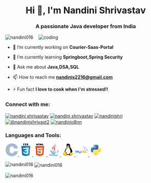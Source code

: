 <h1 align="center">Hi 👋, I'm Nandini Shrivastav</h1>
<h3 align="center">A passionate Java developer from India</h3>
<img align="right" alt ="coding" width="400"src="https://media3.giphy.com/media/HscDLzkO8EOTmgkhQP/giphy.gif?cid=ecf05e47m6qwnokwm8hy1t2gbnfg4isbtot8zhtd1u6xm3rj&ep=v1_gifs_search&rid=giphy.gif&ct=g">

<p align="left"> <img src="https://komarev.com/ghpvc/?username=nandini016&label=Profile%20views&color=0e75b6&style=flat" alt="nandini016" /> </p>

- 🔭 I’m currently working on **Courier-Saas-Portal**

- 🌱 I’m currently learning **Springboot,Spring Security**

- 💬 Ask me about **Java,DSA,SQL**

- 📫 How to reach me **nandinis2216@gmail.com**

- ⚡ Fun fact **I love to cook when I'm stressed!!**

<h3 align="left">Connect with me:</h3>
<p align="left">
<a href="https://linkedin.com/in/nandini shrivastav" target="blank"><img align="center" src="https://raw.githubusercontent.com/rahuldkjain/github-profile-readme-generator/master/src/images/icons/Social/linked-in-alt.svg" alt="nandini shrivastav" height="30" width="40" /></a>
<a href="https://www.hackerrank.com/nandini shrivastav" target="blank"><img align="center" src="https://raw.githubusercontent.com/rahuldkjain/github-profile-readme-generator/master/src/images/icons/Social/hackerrank.svg" alt="nandini shrivastav" height="30" width="40" /></a>
<a href="https://www.leetcode.com/nandinishri" target="blank"><img align="center" src="https://raw.githubusercontent.com/rahuldkjain/github-profile-readme-generator/master/src/images/icons/Social/leet-code.svg" alt="nandinishri" height="30" width="40" /></a>
<a href="https://www.hackerearth.com/@nandinishrivast2" target="blank"><img align="center" src="https://raw.githubusercontent.com/rahuldkjain/github-profile-readme-generator/master/src/images/icons/Social/hackerearth.svg" alt="@nandinishrivast2" height="30" width="40" /></a>
<a href="https://auth.geeksforgeeks.org/user/nandinio8nn" target="blank"><img align="center" src="https://raw.githubusercontent.com/rahuldkjain/github-profile-readme-generator/master/src/images/icons/Social/geeks-for-geeks.svg" alt="nandinio8nn" height="30" width="40" /></a>
</p>

<h3 align="left">Languages and Tools:</h3>
<p align="left"> <a href="https://www.cprogramming.com/" target="_blank" rel="noreferrer"> <img src="https://raw.githubusercontent.com/devicons/devicon/master/icons/c/c-original.svg" alt="c" width="40" height="40"/> </a> <a href="https://www.w3schools.com/css/" target="_blank" rel="noreferrer"> <img src="https://raw.githubusercontent.com/devicons/devicon/master/icons/css3/css3-original-wordmark.svg" alt="css3" width="40" height="40"/> </a> <a href="https://www.w3.org/html/" target="_blank" rel="noreferrer"> <img src="https://raw.githubusercontent.com/devicons/devicon/master/icons/html5/html5-original-wordmark.svg" alt="html5" width="40" height="40"/> </a> <a href="https://www.java.com" target="_blank" rel="noreferrer"> <img src="https://raw.githubusercontent.com/devicons/devicon/master/icons/java/java-original.svg" alt="java" width="40" height="40"/> </a> <a href="https://www.linux.org/" target="_blank" rel="noreferrer"> <img src="https://raw.githubusercontent.com/devicons/devicon/master/icons/linux/linux-original.svg" alt="linux" width="40" height="40"/> </a> <a href="https://www.mysql.com/" target="_blank" rel="noreferrer"> <img src="https://raw.githubusercontent.com/devicons/devicon/master/icons/mysql/mysql-original-wordmark.svg" alt="mysql" width="40" height="40"/> </a> <a href="https://www.python.org" target="_blank" rel="noreferrer"> <img src="https://raw.githubusercontent.com/devicons/devicon/master/icons/python/python-original.svg" alt="python" width="40" height="40"/> </a> </p>

<p><img align="left" src="https://github-readme-stats.vercel.app/api/top-langs?username=nandini016&show_icons=true&locale=en&layout=compact" alt="nandini016" /></p>

<p>&nbsp;<img align="center" src="https://github-readme-stats.vercel.app/api?username=nandini016&show_icons=true&locale=en" alt="nandini016" /></p>

<p><img align="center" src="https://github-readme-streak-stats.herokuapp.com/?user=nandini016&" alt="nandini016" /></p>
